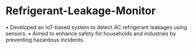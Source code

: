 # Refrigerant-Leakage-Monitor

• Developed an IoT-based system to detect AC refrigerant leakages using sensors. 
• Aimed to enhance safety for households and industries by preventing hazardous 
incidents.

